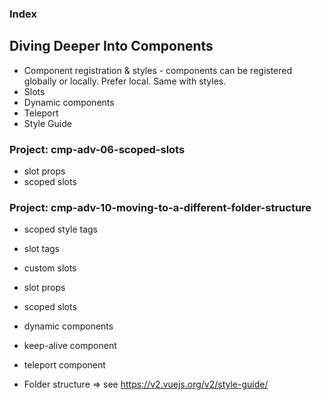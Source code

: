 ### Index

## Diving Deeper Into Components

- Component registration & styles - components can be registered globally or locally. Prefer local. Same with styles.
- Slots
- Dynamic components
- Teleport
- Style Guide

### Project: cmp-adv-06-scoped-slots

- slot props
- scoped slots

### Project: cmp-adv-10-moving-to-a-different-folder-structure

- scoped style tags
- slot tags
- custom slots
- slot props
- scoped slots
- dynamic components
- keep-alive component
- teleport component

- Folder structure => see https://v2.vuejs.org/v2/style-guide/
